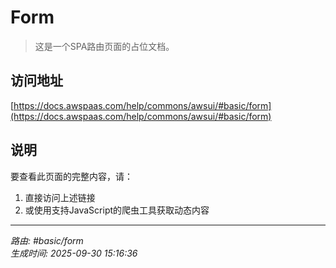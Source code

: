 # Form

> 这是一个SPA路由页面的占位文档。

## 访问地址

[https://docs.awspaas.com/help/commons/awsui/#basic/form](https://docs.awspaas.com/help/commons/awsui/#basic/form)

## 说明

要查看此页面的完整内容，请：

1. 直接访问上述链接
2. 或使用支持JavaScript的爬虫工具获取动态内容

---

*路由: #basic/form*  
*生成时间: 2025-09-30 15:16:36*
